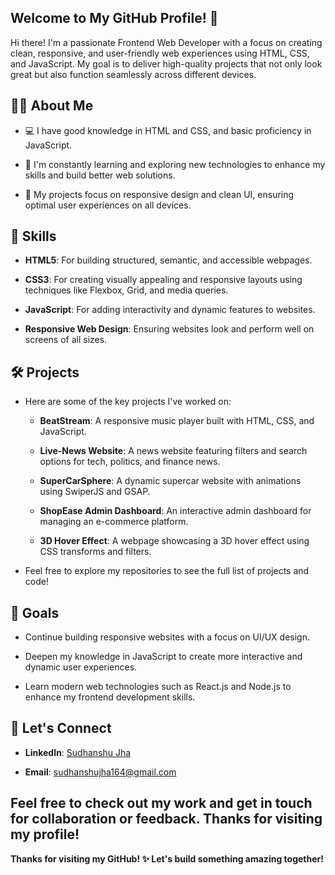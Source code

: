 ## Welcome to My GitHub Profile! 👋

Hi there! I'm a passionate Frontend Web Developer with a focus on creating clean, responsive, and user-friendly web experiences using HTML, CSS, and JavaScript. My goal is to deliver high-quality projects that not only look great but also function seamlessly across different devices.

## 👨‍💻 About Me

- 💻 I have good knowledge in HTML and CSS, and basic proficiency in JavaScript.

- 🌱 I'm constantly learning and exploring new technologies to enhance my skills and build better web solutions.

- 🎨 My projects focus on responsive design and clean UI, ensuring optimal user experiences on all devices.

## 🔧 Skills

- **HTML5**: For building structured, semantic, and accessible webpages.

- **CSS3**: For creating visually appealing and responsive layouts using techniques like Flexbox, Grid, and media queries.

- **JavaScript**: For adding interactivity and dynamic features to websites.

- **Responsive Web Design**: Ensuring websites look and perform well on screens of all sizes.

## 🛠 Projects

- Here are some of the key projects I've worked on:
  
    - **BeatStream**: A responsive music player built with HTML, CSS, and JavaScript.

    - **Live-News Website**: A news website featuring filters and search options for tech, politics, and finance news.

    - **SuperCarSphere**: A dynamic supercar website with animations using SwiperJS and GSAP.

    - **ShopEase Admin Dashboard**: An interactive admin dashboard for managing an e-commerce platform.

    - **3D Hover Effect**: A webpage showcasing a 3D hover effect using CSS transforms and filters.

- Feel free to explore my repositories to see the full list of projects and code!

## 🚀 Goals

- Continue building responsive websites with a focus on UI/UX design.

- Deepen my knowledge in JavaScript to create more interactive and dynamic user experiences.

- Learn modern web technologies such as React.js and Node.js to enhance my frontend development skills.

## 🤝 Let's Connect

- **LinkedIn**: [Sudhanshu Jha](https://tinyurl.com/3x2a9d8d)

- **Email**: sudhanshujha164@gmail.com

## Feel free to check out my work and get in touch for collaboration or feedback. Thanks for visiting my profile!

**Thanks for visiting my GitHub! ✨ Let's build something amazing together!**
